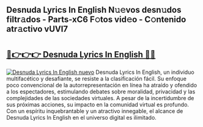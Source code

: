 ## Desnuda Lyrics In English N𝚞𝚎vos desn𝚞dos filtr𝚊dos - Parts-xC6 F𝚘tos vid𝚎o - C𝚘ntenido atr𝚊ctivo vUVI7

# <h2><a href="http://mb4mof.tromn.icu/?c=Desnuda+Lyrics+In+English">🔗👉👉👉 Desnuda Lyrics In English 🔗🔗</a></h2>

[![Desnuda Lyrics In English nuevo](https://i.imgur.com/pEAQMta.gif)](http://mb4mof.tromn.icu/?c=Desnuda+Lyrics+In+English)
Desnuda Lyrics In English, un individuo multifacético y desafiante, se resiste a la clasificación fácil. Su enfoque poco convencional de la autorrepresentación en línea ha atraído y ofendido a los espectadores, estimulando debates sobre moralidad, privacidad y las complejidades de las sociedades virtuales. A pesar de la incertidumbre de sus próximas acciones, su impacto en la comunidad virtual es profundo. Con un espíritu inquebrantable y un atractivo innegable, el alcance de Desnuda Lyrics In English en el universo digital es ilimitado.
